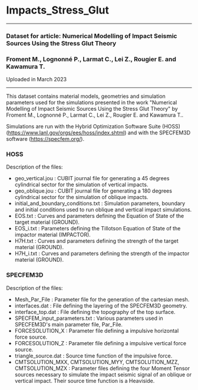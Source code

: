 # Impacts_Stress_Glut

***
### Dataset for article: Numerical Modelling of Impact Seismic Sources Using the Stress Glut Theory
### Froment M., Lognonné P., Larmat C., Lei Z., Rougier E. and Kawamura T. 
Uploaded in March 2023
***

This dataset contains material models, geometries and simulation parameters used for the simulations presented in the work "Numerical Modelling of Impact Seismic Sources Using the Stress Glut Theory" by Froment M., Lognonné P., Larmat C., Lei Z., Rougier E. and Kawamura T..

Simulations are run with the Hybrid Optimization Software Suite (HOSS) (https://www.lanl.gov/orgs/ees/hoss/index.shtml) and with the SPECFEM3D software (https://specfem.org/).

### HOSS 
Description of the files:

* geo_vertical.jou : CUBIT journal file for generating a 45 degrees cylindrical sector for the simulation of vertical impacts.
* geo_oblique.jou : CUBIT journal file for generating a 180 degrees cylindrical sector for the simulation of oblique impacts.
* initial_and_boundary_conditions.txt : Simulation parameters, boundary and initial conditions used to run oblique and vertical impact simulations.
* EOS.txt : Curves and parameters defining the Equation of State of the target material (GROUND).
* EOS_i.txt : Parameters defining the Tillotson Equation of State of the impactor material (IMPACTOR).
* H7H.txt : Curves and parameters defining the strength of the target material (GROUND).
* H7H_i.txt : Curves and parameters defining the strength of the impactor material (GROUND).

### SPECFEM3D
Description of the files:

* Mesh_Par_File : Parameter file for the generation of the cartesian mesh.
* interfaces.dat : File defining the layering of the SPECFEM3D geometry.
* interface_top.dat : File defining the topography of the top surface.
* SPECFEM_input_parameters.txt : Various parameters used in SPECFEM3D's main parameter file, Par_File.
* FORCESOLUTION_X : Parameter file defining a impulsive horizontal force source.
* FORCESOLUTION_Z : Parameter file defining a impulsive vertical force source.
* triangle_source.dat : Source time function of the impulsive force.
* CMTSOLUTION_MXX, CMTSOLUTION_MYY, CMTSOLUTION_MZZ, CMTSOLUTION_MZX : Parameter files defining the four Moment Tensor sources necessary to simulate the impact seismic signal of an oblique or vertical impact. Their source time function is a Heaviside.
